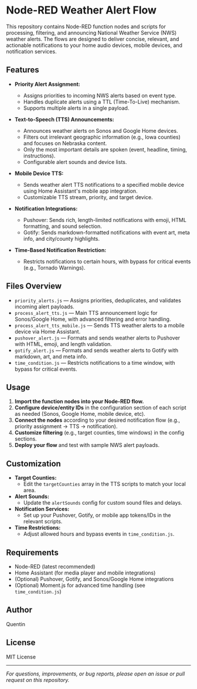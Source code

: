 # Node-RED Weather Alert Flow

This repository contains Node-RED function nodes and scripts for processing, filtering, and announcing National Weather Service (NWS) weather alerts. The flows are designed to deliver concise, relevant, and actionable notifications to your home audio devices, mobile devices, and notification services.

## Features

- **Priority Alert Assignment:**
  - Assigns priorities to incoming NWS alerts based on event type.
  - Handles duplicate alerts using a TTL (Time-To-Live) mechanism.
  - Supports multiple alerts in a single payload.

- **Text-to-Speech (TTS) Announcements:**
  - Announces weather alerts on Sonos and Google Home devices.
  - Filters out irrelevant geographic information (e.g., Iowa counties) and focuses on Nebraska content.
  - Only the most important details are spoken (event, headline, timing, instructions).
  - Configurable alert sounds and device lists.

- **Mobile Device TTS:**
  - Sends weather alert TTS notifications to a specified mobile device using Home Assistant's mobile app integration.
  - Customizable TTS stream, priority, and target device.

- **Notification Integrations:**
  - Pushover: Sends rich, length-limited notifications with emoji, HTML formatting, and sound selection.
  - Gotify: Sends markdown-formatted notifications with event art, meta info, and city/county highlights.

- **Time-Based Notification Restriction:**
  - Restricts notifications to certain hours, with bypass for critical events (e.g., Tornado Warnings).

## Files Overview

- `priority_alerts.js` — Assigns priorities, deduplicates, and validates incoming alert payloads.
- `process_alert_tts.js` — Main TTS announcement logic for Sonos/Google Home, with advanced filtering and error handling.
- `process_alert_tts_mobile.js` — Sends TTS weather alerts to a mobile device via Home Assistant.
- `pushover_alert.js` — Formats and sends weather alerts to Pushover with HTML, emoji, and length validation.
- `gotify_alert.js` — Formats and sends weather alerts to Gotify with markdown, art, and meta info.
- `time_condition.js` — Restricts notifications to a time window, with bypass for critical events.

## Usage

1. **Import the function nodes into your Node-RED flow.**
2. **Configure device/entity IDs** in the configuration section of each script as needed (Sonos, Google Home, mobile device, etc).
3. **Connect the nodes** according to your desired notification flow (e.g., priority assignment → TTS → notification).
4. **Customize filtering** (e.g., target counties, time windows) in the config sections.
5. **Deploy your flow** and test with sample NWS alert payloads.

## Customization

- **Target Counties:**
  - Edit the `targetCounties` array in the TTS scripts to match your local area.
- **Alert Sounds:**
  - Update the `alertSounds` config for custom sound files and delays.
- **Notification Services:**
  - Set up your Pushover, Gotify, or mobile app tokens/IDs in the relevant scripts.
- **Time Restrictions:**
  - Adjust allowed hours and bypass events in `time_condition.js`.

## Requirements

- Node-RED (latest recommended)
- Home Assistant (for media player and mobile integrations)
- (Optional) Pushover, Gotify, and Sonos/Google Home integrations
- (Optional) Moment.js for advanced time handling (see `time_condition.js`)

## Author

Quentin

## License

MIT License

---

*For questions, improvements, or bug reports, please open an issue or pull request on this repository.*
